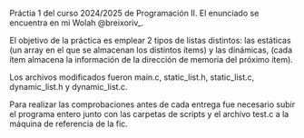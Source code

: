 Práctia 1 del curso 2024/2025 de Programación II. El enunciado se encuentra en mi Wolah @breixoriv_. 

El objetivo de la práctica es emplear 2 tipos de listas distintos: las estáticas (un array en el que se almacenan los distintos ítems) y las dinámicas, (cada ítem almacena la información de la dirección de memoria del próximo ítem).

Los archivos modificados fueron main.c, static_list.h, static_list.c, dynamic_list.h y dynamic_list.c.

Para realizar las comprobaciones antes de cada entrega fue necesario subir el programa entero junto con las carpetas de scripts y el archivo test.c a la máquina de referencia de la fic.
